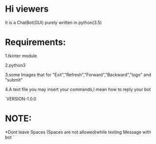 # Hi viewers
 It is a ChatBot(GUI) purely written in python(3.5)

# Requirements:
1.tkinter module

2.python3

3.some Images that for "Exit","Refresh","Forward","Backward","logo" and  "submit"

4.A text file you may insert your commands,I mean how to reply your bot

`VERSION-1.0.0

# NOTE: 
*Dont leave Spaces (Spaces are not allowed)while texting Message with bot
`
